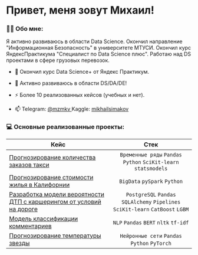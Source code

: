 # Привет, меня зовут Михаил!

### :man_technologist: Обо мне:

Я активно развиваюсь в области Data Science. Окончил направление "Информационная Безопасность" в университете МТУСИ. Окончил курс ЯндексПрактикума "Специалист по Data Science плюс". Работаю над DS проектами в сфере грузовых перевозок.


- :telescope: Окончил курс Data Science+ от Яндекс Практикум.

- :seedling: Активно развиваюсь в области DS/DA/DE!

- :zap: Более 10 реализованных кейсов (учебных и нет).

- :mailbox: Telegram: <a href="https://t.me/mzmkv/"> @mzmkv </a> Kaggle: <a href="https://www.kaggle.com/mikhailsimakov"> mikhailsimakov </a>

### 💻 Основные реализованные проекты:

| Кейс                                                            | Стек              |
| ----------------------------------------------------------------| :---------------: |
| <a href="https://github.com/msmkv/time-rows_taxi">Прогнозирование количества заказов такси</a>| `Временные ряды` `Pandas` `Python` `SciKit-learn` `statsmodels` |
| <a href="https://github.com/msmkv/house_pricing_spark">Прогнозирование стоимости жилья в Калифорнии</a>| `BigData` `pySpark` `Python` |
| <a href="https://github.com/msmkv/dtp_carshare">Разработка модели вероятности ДТП с каршерингом от условий на дороге</a>| `PostgreSQL` `Pandas` `SQLAlchemy` `Pipelines` `SciKit-learn` `CatBoost` `LGBM` |
| <a href="https://github.com/msmkv/nlp_comment_classify">Модель классификации комментариев</a>| `NLP` `Pandas` `BERT` `nltk` `tf-idf` |
| <a href="https://github.com/msmkv/stars_pytorch">Прогнозирование температуры звезды</a>| `Нейронные сети` `Pandas` `Python` `PyTorch` |



